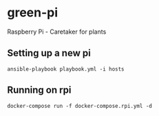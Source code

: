 # green-pi
Raspberry Pi - Caretaker for plants

## Setting up a new pi

`ansible-playbook playbook.yml -i hosts`


## Running on rpi

`docker-compose run -f docker-compose.rpi.yml -d`
